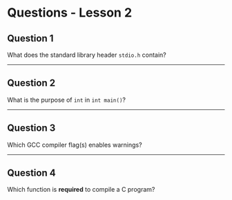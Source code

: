 #  Questions - Lesson 2

## Question 1

What does the standard library header `stdio.h` contain?

---

## Question 2

What is the purpose of `int` in `int main()`?

---

## Question 3

Which GCC compiler flag(s) enables warnings?

---

## Question 4

Which function is **required** to compile a C program?
